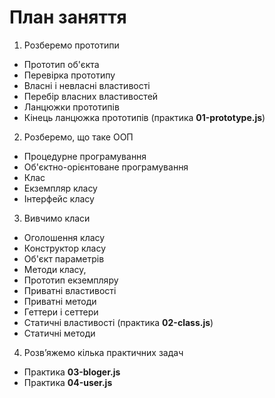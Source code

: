 # План заняття

1. Розберемо прототипи

- Прототип об'єкта
- Перевірка прототипу
- Власні і невласні властивості
- Перебір власних властивостей
- Ланцюжки прототипів
- Кінець ланцюжка прототипів (практика **01-prototype.js**)

2. Розберемо, що таке ООП

- Процедурне програмування
- Об'єктно-орієнтоване програмування
- Клас
- Екземпляр класу
- Інтерфейс класу

3. Вивчимо класи

- Оголошення класу
- Конструктор класу
- Об'єкт параметрів
- Методи класу,
- Прототип екземпляру
- Приватні властивості
- Приватні методи
- Геттери і сеттери
- Статичні властивості (практика **02-class.js**)
- Статичні методи

4. Розв’яжемо кілька практичних задач

- Практика **03-bloger.js**
- Практика **04-user.js**

